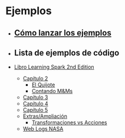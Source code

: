 # Ejemplos

- ## [Cómo lanzar los ejemplos](../README.md)

- ## Lista de ejemplos de código

- [Libro Learning Spark 2nd Edition](learning-spark-2nd-edition/)
  - [Capítulo 2](learning-spark-2nd-edition/capitulo2/)
    - [El Quijote](learning-spark-2nd-edition/capitulo2/el-quijote/)
    - [Contando M&Ms](learning-spark-2nd-edition/capitulo2/contando-m%26m/)
  - [Capítulo 3](learning-spark-2nd-edition/capitulo3/)
  - [Capítulo 4](learning-spark-2nd-edition/capitulo4/)
  - [Capítulo 5](learning-spark-2nd-edition/capitulo5/)
  - [Extras/Ampliación](learning-spark-2nd-edition/extra/)
    - [Transformaciones vs Acciones](learning-spark-2nd-edition/extra/transformations-vs-actions.md)
  - [Web Logs NASA](web-logs-nasa/)
